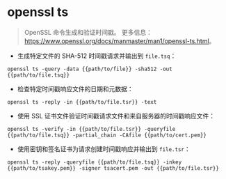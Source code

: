 # openssl ts

> OpenSSL 命令生成和验证时间戳。
> 更多信息：<https://www.openssl.org/docs/manmaster/man1/openssl-ts.html>。

- 生成特定文件的 SHA-512 时间戳请求并输出到 `file.tsq`：

`openssl ts -query -data {{path/to/file}} -sha512 -out {{path/to/file.tsq}}`

- 检查特定时间戳响应文件的日期和元数据：

`openssl ts -reply -in {{path/to/file.tsr}} -text`

- 使用 SSL 证书文件验证时间戳请求文件和来自服务器的时间戳响应文件：

`openssl ts -verify -in {{path/to/file.tsr}} -queryfile {{path/to/file.tsq}} -partial_chain -CAfile {{path/to/cert.pem}}`

- 使用密钥和签名证书为请求创建时间戳响应并输出到 `file.tsr`：

`openssl ts -reply -queryfile {{path/to/file.tsq}} -inkey {{path/to/tsakey.pem}} -signer tsacert.pem -out {{path/to/file.tsr}}`